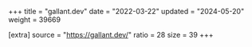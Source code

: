 +++
title = "gallant.dev"
date = "2022-03-22"
updated = "2024-05-20"
weight = 39669

[extra]
source = "https://gallant.dev/"
ratio = 28
size = 39
+++
